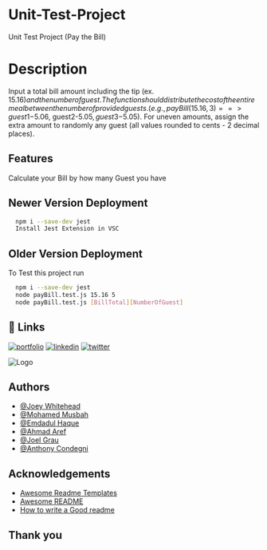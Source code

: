 # Unit-Test-Project
Unit Test Project (Pay the Bill) 

# Description
Input a total bill amount including the tip (ex. $15.16) and the number of guest.
The function should distribute the cost of the entire meal between the number of provided guests. (e.g., payBill (15.16, 3) ==> guest1-$5.06, guest2-$5.05, guest3-$5.05).
For uneven amounts, assign the extra amount to randomly any guest (all values rounded to cents - 2 decimal places).


## Features 
Calculate your Bill by how many Guest you have


## Newer Version Deployment

```bash
  npm i --save-dev jest
  Install Jest Extension in VSC

```

## Older Version Deployment

To Test this project run 

```bash
  npm i --save-dev jest
  node payBill.test.js 15.16 5
  node payBill.test.js [BillTotal][NumberOfGuest]

```


## 🔗 Links
[![portfolio](https://img.shields.io/badge/my_portfolio-000?style=for-the-badge&logo=ko-fi&logoColor=white)](https://fledtrain.github.io/E-Portfolio)
[![linkedin](https://img.shields.io/badge/linkedin-0A66C2?style=for-the-badge&logo=linkedin&logoColor=white)](https://www.linkedin.com/in/joeywhitehead/)
[![twitter](https://img.shields.io/badge/twitter-1DA1F2?style=for-the-badge&logo=twitter&logoColor=white)](https://twitter.com/Fledtrain)

![Logo](https://pbs.twimg.com/profile_images/1607115031136636928/fZIGEc0r_400x400.jpg)

## Authors
- [@Joey Whitehead](https://www.github.com/Fledtrain)
- [@Mohamed Musbah](https://github.com/MohamedM829)
- [@Emdadul Haque](https://www.linkedin.com/in/emdadul-haque-67a021154/)
- [@Ahmad Aref](https://www.linkedin.com/in/ahmadsaref/)
- [@Joel Grau](https://www.linkedin.com/in/joel-grau-1a056714a/)
- [@Anthony Condegni](https://www.linkedin.com/in/anthony-condegni-80365a1ba/)


## Acknowledgements
 - [Awesome Readme Templates](https://awesomeopensource.com/project/elangosundar/awesome-README-templates)
 - [Awesome README](https://github.com/matiassingers/awesome-readme)
 - [How to write a Good readme](https://bulldogjob.com/news/449-how-to-write-a-good-readme-for-your-github-project)
 
 
 
## Thank you
